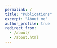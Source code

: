 ```yaml
---
permalink: /
title: "Publications"
excerpt: "About me"
author_profile: true
redirect_from: 
  - /about/
  - /about.html
---
```



